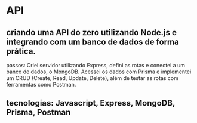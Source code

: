 # API 

## criando uma API do zero utilizando Node.js e integrando com um banco de dados de forma prática.

passos: Criei servidor utilizando Express, defini as rotas e conectei a um banco de dados, o MongoDB.
Acessei os dados com Prisma e implementei um CRUD (Create, Read, Update, Delete), além de testar as rotas com ferramentas como Postman. 

## tecnologias: Javascript, Express, MongoDB, Prisma, Postman
